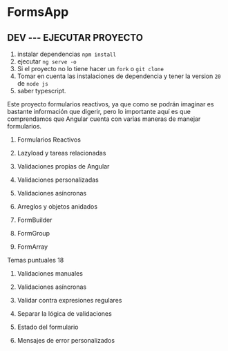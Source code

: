 # FormsApp

## DEV --- EJECUTAR PROYECTO 

1. instalar dependencias ``` npm install ```
2. ejecutar ``` ng serve -o ```
3. Si el proyecto no lo tiene hacer un ``` fork ``` o ``` git clone ``` 
4. Tomar en cuenta las instalaciones de dependencia y tener la version ``` 20 ``` de ``` node js ```
5. saber typescript.


Este proyecto formularios reactivos, ya que como se podrán imaginar es bastante información que digerir, pero lo importante aquí es que comprendamos que Angular cuenta con varias maneras de manejar formularios.

1. Formularios Reactivos

2. Lazyload y tareas relacionadas

3. Validaciones propias de Angular

4. Validaciones personalizadas

5. Validaciones asíncronas

6. Arreglos y objetos anidados

7. FormBuilder

8. FormGroup

9. FormArray


Temas puntuales 18

1. Validaciones manuales

2. Validaciones asíncronas

3. Validar contra expresiones regulares

4. Separar la lógica de validaciones

5. Estado del formulario

6. Mensajes de error personalizados

